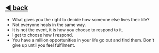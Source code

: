 ---
---

## [:arrow_backward: back](./../../../index.md)

- What gives you the right to decide how someone else lives their life?
- Not everyone heals in the same way.
- It is not the event, it is how you choose to respond to it.
- I get to choose how I respond.
- You have a million opportunities in your life go out and find them. Don't give up until you feel fulfilment.